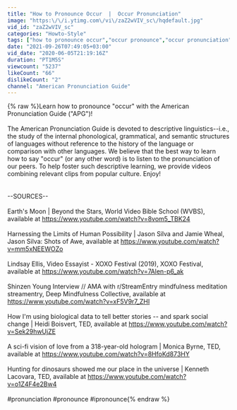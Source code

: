 ```yaml
---
title: "How to Pronounce Occur  |  Occur Pronunciation"
image: "https:\/\/i.ytimg.com\/vi\/zaZ2wVIV_sc\/hqdefault.jpg"
vid_id: "zaZ2wVIV_sc"
categories: "Howto-Style"
tags: ["how to pronounce occur","occur pronounce","occur pronunciation"]
date: "2021-09-26T07:49:05+03:00"
vid_date: "2020-06-05T21:19:16Z"
duration: "PT1M5S"
viewcount: "5237"
likeCount: "66"
dislikeCount: "2"
channel: "American Pronunciation Guide"
---
```

{% raw %}Learn how to pronounce &quot;occur&quot; with the American Pronunciation Guide (&quot;APG&quot;)!<br /><br />The American Pronunciation Guide is devoted to descriptive linguistics--i.e., the study of the internal phonological, grammatical, and semantic structures of languages without reference to the history of the language or comparison with other languages.  We believe that the best way to learn how to say &quot;occur&quot; (or any other word) is to listen to the pronunciation of our peers.  To help foster such descriptive learning, we provide videos combining relevant clips from popular culture.  Enjoy!<br /><br /><br />--SOURCES--<br /><br />Earth's Moon | Beyond the Stars, World Video Bible School (WVBS), available at <a rel="nofollow" target="blank" href="https://www.youtube.com/watch?v=8vom5_TBK24">https://www.youtube.com/watch?v=8vom5_TBK24</a><br /><br />Harnessing the Limits of Human Possibility | Jason Silva and Jamie Wheal, Jason Silva: Shots of Awe, available at <a rel="nofollow" target="blank" href="https://www.youtube.com/watch?v=mm5xNEEWOZo">https://www.youtube.com/watch?v=mm5xNEEWOZo</a><br /><br />Lindsay Ellis, Video Essayist - XOXO Festival (2019), XOXO Festival, available at <a rel="nofollow" target="blank" href="https://www.youtube.com/watch?v=7Alen-p6_ak">https://www.youtube.com/watch?v=7Alen-p6_ak</a><br /><br />Shinzen Young Interview // AMA with r/StreamEntry mindfulness meditation streamentry, Deep Mindfulness Collective, available at <a rel="nofollow" target="blank" href="https://www.youtube.com/watch?v=xF5V9r7_ZHI">https://www.youtube.com/watch?v=xF5V9r7_ZHI</a><br /><br />How I'm using biological data to tell better stories -- and spark social change | Heidi Boisvert, TED, available at <a rel="nofollow" target="blank" href="https://www.youtube.com/watch?v=Sek29hwUjZE">https://www.youtube.com/watch?v=Sek29hwUjZE</a><br /><br />A sci-fi vision of love from a 318-year-old hologram | Monica Byrne, TED, available at <a rel="nofollow" target="blank" href="https://www.youtube.com/watch?v=8HfoKd873HY">https://www.youtube.com/watch?v=8HfoKd873HY</a><br /><br />Hunting for dinosaurs showed me our place in the universe | Kenneth Lacovara, TED, available at <a rel="nofollow" target="blank" href="https://www.youtube.com/watch?v=o1Z4F4e2Bw4">https://www.youtube.com/watch?v=o1Z4F4e2Bw4</a><br /><br />#pronunciation #pronounce #ipronounce{% endraw %}
